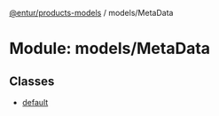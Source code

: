 [@entur/products-models](../README.md) / models/MetaData

# Module: models/MetaData

## Classes

- [default](../classes/models_MetaData.default.md)
